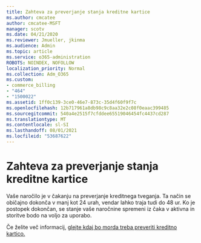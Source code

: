 ```yaml
---
title: Zahteva za preverjanje stanja kreditne kartice
ms.author: cmcatee
author: cmcatee-MSFT
manager: scotv
ms.date: 04/21/2020
ms.reviewer: Jmueller, jkinma
ms.audience: Admin
ms.topic: article
ms.service: o365-administration
ROBOTS: NOINDEX, NOFOLLOW
localization_priority: Normal
ms.collection: Adm_O365
ms.custom:
- commerce_billing
- "464"
- "1500022"
ms.assetid: 1ff0c139-3ce0-46e7-873c-35d4f60f9f7c
ms.openlocfilehash: 12b717961a8db98c9c8aa32e2c08f0eaac399485
ms.sourcegitcommit: 540a4e2515f7cfddee65519046454fc4437cd287
ms.translationtype: MT
ms.contentlocale: sl-SI
ms.lasthandoff: 08/01/2021
ms.locfileid: "53687622"
---
```

# <a name="credit-check-status-request"></a>Zahteva za preverjanje stanja kreditne kartice

Vaše naročilo je v čakanju na preverjanje kreditnega tveganja. Ta način se običajno dokonča v manj kot 24 urah, vendar lahko traja tudi do 48 ur. Ko je postopek dokončan, se stanje vaše naročnine spremeni iz čaka v aktivna in storitve bodo na voljo za uporabo.

Če želite več informacij, [glejte kdaj bo morda treba preveriti kreditno kartico.](/microsoft-365/commerce/billing-and-payments/pay-for-your-subscription#pay-by-invoice-check-or-eft)
